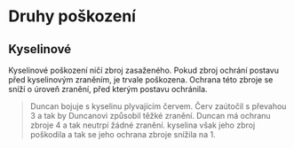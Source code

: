 # Druhy poškození

## Kyselinové

Kyselinové poškození ničí zbroj zasaženého. Pokud zbroj ochrání postavu před kyselinovým zraněním, je trvale poškozena. Ochrana této zbroje se sníží o úroveň zranění, před kterým postavu ochránila.

> Duncan bojuje s kyselinu plyvajícím červem. Červ zaútočil s převahou 3 a tak by Duncanovi způsobil těžké zranění. Duncan má ochranu zbroje 4 a tak neutrpí žádné zranění. kyselina však jeho zbroj poškodila a tak se jeho ochrana zbroje snížila na 1.
